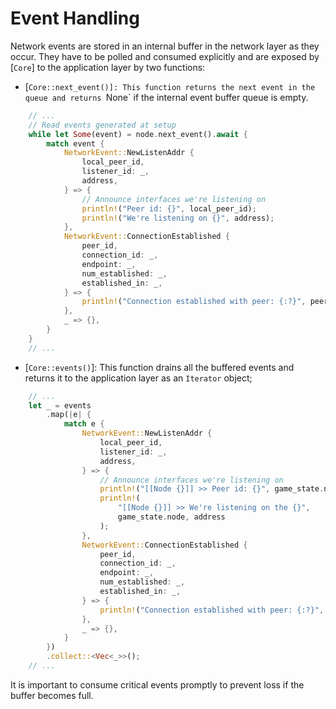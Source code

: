 # Event Handling

Network events are stored in an internal buffer in the network layer as they occur. They have to be polled and consumed explicitly and are exposed by [`Core`] to the application layer by two functions:

- [`Core::next_event()]: This function returns the next event in the queue and returns `None` if the internal event buffer queue is empty.

```rust
    // ...
    // Read events generated at setup
	while let Some(event) = node.next_event().await {
		match event {
			NetworkEvent::NewListenAddr {
				local_peer_id,
				listener_id: _,
				address,
			} => {
				// Announce interfaces we're listening on
				println!("Peer id: {}", local_peer_id);
				println!("We're listening on {}", address);
			},
			NetworkEvent::ConnectionEstablished {
				peer_id,
				connection_id: _,
				endpoint: _,
				num_established: _,
				established_in: _,
			} => {
				println!("Connection established with peer: {:?}", peer_id);
			},
			_ => {},
		}
	}
    // ...
```

- [`Core::events()`]: This function drains all the buffered events and returns it to the application layer as an `Iterator` object;

```rust
    // ...
    let _ = events
		.map(|e| {
			match e {
				NetworkEvent::NewListenAddr {
					local_peer_id,
					listener_id: _,
					address,
				} => {
					// Announce interfaces we're listening on
					println!("[[Node {}]] >> Peer id: {}", game_state.node, local_peer_id);
					println!(
						"[[Node {}]] >> We're listening on the {}",
						game_state.node, address
					);
				},
				NetworkEvent::ConnectionEstablished {
					peer_id,
					connection_id: _,
					endpoint: _,
					num_established: _,
					established_in: _,
				} => {
					println!("Connection established with peer: {:?}", peer_id);
				},
				_ => {},
			}
		})
		.collect::<Vec<_>>();
    // ...
```





It is important to consume critical events promptly to prevent loss if the buffer becomes full.